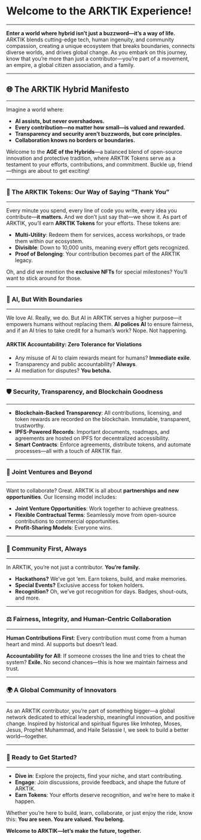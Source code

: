 # Welcome to the ARKTIK Experience!

---

**Enter a world where hybrid isn’t just a buzzword—it’s a way of life.**  
ARKTIK blends cutting-edge tech, human ingenuity, and community compassion, creating a unique ecosystem that breaks boundaries, connects diverse worlds, and drives global change. As you embark on this journey, know that you’re more than just a contributor—you’re part of a movement, an empire, a global citizen association, and a family.

---

## 🌐 The ARKTIK Hybrid Manifesto

---

Imagine a world where:

- **AI assists, but never overshadows.**
- **Every contribution—no matter how small—is valued and rewarded.**
- **Transparency and security aren’t buzzwords, but core principles.**
- **Collaboration knows no borders or boundaries.**

Welcome to the **AGE of the Hybrids**—a balanced blend of open-source innovation and protective tradition, where ARKTIK Tokens serve as a testament to your efforts, contributions, and commitment. Buckle up, friend—things are about to get exciting!

---

### 🔹 The ARKTIK Tokens: Our Way of Saying “Thank You”

---

Every minute you spend, every line of code you write, every idea you contribute—**it matters.** And we don’t just say that—we show it. As part of ARKTIK, you’ll earn **ARKTIK Tokens** for your efforts. These tokens are:

- **Multi-Utility**: Redeem them for services, access workshops, or trade them within our ecosystem.
- **Divisible**: Down to 10,000 units, meaning every effort gets recognized.
- **Proof of Belonging**: Your contribution becomes part of the ARKTIK legacy.

Oh, and did we mention the **exclusive NFTs** for special milestones? You’ll want to stick around for those.

---

### 🤖 AI, But With Boundaries

---

We love AI. Really, we do. But AI in ARKTIK serves a higher purpose—it empowers humans without replacing them. **AI polices AI** to ensure fairness, and if an AI tries to take credit for a human’s work? Nope. Not happening.

#### **ARKTIK Accountability: Zero Tolerance for Violations**
- Any misuse of AI to claim rewards meant for humans? **Immediate exile**.
- Transparency and public accountability? **Always**.
- AI mediation for disputes? **You betcha.**

---

### 🛡️ Security, Transparency, and Blockchain Goodness

---

- **Blockchain-Backed Transparency**: All contributions, licensing, and token rewards are recorded on the blockchain. Immutable, transparent, trustworthy.
- **IPFS-Powered Records**: Important documents, roadmaps, and agreements are hosted on IPFS for decentralized accessibility.
- **Smart Contracts**: Enforce agreements, distribute tokens, and automate processes—all with a touch of ARKTIK flair.

---

### 💼 Joint Ventures and Beyond

---

Want to collaborate? Great. ARKTIK is all about **partnerships and new opportunities**. Our licensing model includes:

- **Joint Venture Opportunities**: Work together to achieve greatness.
- **Flexible Contractual Terms**: Seamlessly move from open-source contributions to commercial opportunities.
- **Profit-Sharing Models**: Everyone wins.

---

### 🎉 Community First, Always

---

In ARKTIK, you’re not just a contributor. **You’re family.**

- **Hackathons?** We’ve got ‘em. Earn tokens, build, and make memories.
- **Special Events?** Exclusive access for token holders.
- **Recognition?** Oh, we’ve got recognition for days. Badges, shout-outs, and more.

---

### ⚖️ Fairness, Integrity, and Human-Centric Collaboration

---

**Human Contributions First**: Every contribution must come from a human heart and mind. AI supports but doesn’t lead.

**Accountability for All**: If someone crosses the line and tries to cheat the system? **Exile.** No second chances—this is how we maintain fairness and trust.

---

### 🌍 A Global Community of Innovators

---

As an ARKTIK contributor, you’re part of something bigger—a global network dedicated to ethical leadership, meaningful innovation, and positive change. Inspired by historical and spiritual figures like Imhotep, Moses, Jesus, Prophet Muhammad, and Haile Selassie I, we seek to build a better world—together.

---

### 🚀 Ready to Get Started?

---

- **Dive in**: Explore the projects, find your niche, and start contributing.
- **Engage**: Join discussions, provide feedback, and shape the future of ARKTIK.
- **Earn Tokens**: Your efforts deserve recognition, and we’re here to make it happen.

Whether you’re here to build, learn, collaborate, or just enjoy the ride, know this: **You are seen. You are valued. You belong.**

**Welcome to ARKTIK—let’s make the future, together.**

